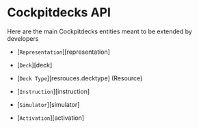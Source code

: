 # Cockpitdecks API

Here are the main Cockpitdecks entities meant to be extended by developers

- [`Representation`][representation]
- [`Deck`][deck]
- [`Deck Type`][resrouces.decktype] (Resource)
- [`Instruction`][instruction]
- [`Simulator`][simulator]

- [`Activation`][activation]
